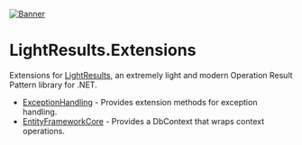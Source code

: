 [![Banner](https://raw.githubusercontent.com/jscarle/LightResults/main/Banner.png)](https://github.com/jscarle/LightResults)

# LightResults.Extensions

Extensions for [LightResults](https://github.com/jscarle/LightResults), an extremely light and modern Operation Result Pattern library for .NET.

- [ExceptionHandling](https://jscarle.github.io/LightResults.Extensions/docs/exceptionhandling.html) - Provides extension methods for exception handling.
- [EntityFrameworkCore](https://jscarle.github.io/LightResults.Extensions/docs/entityframeworkcore.html) - Provides a DbContext that wraps context operations.

